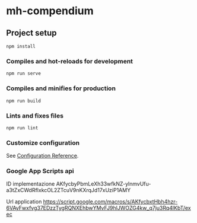 # mh-compendium

## Project setup
```
npm install
```

### Compiles and hot-reloads for development
```
npm run serve
```

### Compiles and minifies for production
```
npm run build
```

### Lints and fixes files
```
npm run lint
```

### Customize configuration
See [Configuration Reference](https://cli.vuejs.org/config/).


### Google App Scripts api

ID implementazione
AKfycbyPbmLeXh33wfkNZ-ylnmvUfu-a3tZxCWdRflxkcOL2ZTcuV9nKXrqJd17xUziP1AMY

Url application
https://script.google.com/macros/s/AKfycbxtHbh4hzr-6VAyFwxfvg37EDzzTygRQNXEhbwYMvFJ9hlJWOZG4kw_q7ju3Rq4lKbT/exec

